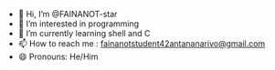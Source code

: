 - 👋 Hi, I’m @FAINANOT-star
- 👀 I’m interested in programming
- 🌱 I’m currently learning shell and C
- 📫 How to reach me : fainanotstudent42antananarivo@gmail.com
- 😄 Pronouns: He/Him

<!---
FAINANOT-star/FAINANOT-star is a ✨ special ✨ repository because its `README.md` (this file) appears on your GitHub profile.
You can click the Preview link to take a look at your changes.
--->
